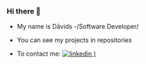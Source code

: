 ### Hi there 👋

* My name is Dāvids -/Software Developer/
* You can see my projects in repositories

* To contact me: 
[![linkedin](https://user-images.githubusercontent.com/93677423/211794063-0e264ec7-600a-4470-8b63-2ad7c7a90715.png)
)](https://www.linkedin.com/in/d%C4%81vids-jansons/)
